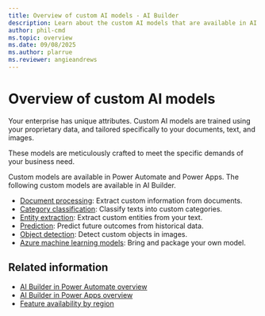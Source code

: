 ```yaml
---
title: Overview of custom AI models - AI Builder
description: Learn about the custom AI models that are available in AI Builder.
author: phil-cmd
ms.topic: overview
ms.date: 09/08/2025
ms.author: plarrue
ms.reviewer: angieandrews
---
```


# Overview of custom AI models

Your enterprise has unique attributes. Custom AI models are trained using your proprietary data, and tailored specifically to your documents, text, and images.  

These models are meticulously crafted to meet the specific demands of your business need.

Custom models are available in Power Automate and Power Apps. The following custom models are available in AI Builder.

- [Document processing](form-processing-model-overview.md): Extract custom information from documents.
- [Category classification](text-classification-overview.md): Classify texts into custom categories.
- [Entity extraction](entity-extraction-overview.md): Extract custom entities from your text.
- [Prediction](prediction-overview.md): Predict future outcomes from historical data.
- [Object detection](object-detection-overview.md): Detect custom objects in images.
- [Azure machine learning models](byo-model.md): Bring and package your own model.

## Related information

- [AI Builder in Power Automate overview](use-in-flow-overview.md)
- [AI Builder in Power Apps overview](use-in-powerapps-overview.md)
- [Feature availability by region](availability-region.md)